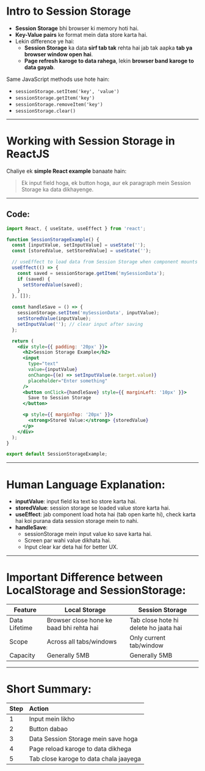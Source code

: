 # Intro to Session Storage

- **Session Storage** bhi browser ki memory hoti hai.
- **Key-Value pairs** ke format mein data store karta hai.
- Lekin difference ye hai:
  - **Session Storage** ka data **sirf tab tak** rehta hai jab tak aapka **tab ya browser window open hai**.
  - **Page refresh karoge to data rahega**, lekin **browser band karoge to data gayab**.

Same JavaScript methods use hote hain:
- `sessionStorage.setItem('key', 'value')`
- `sessionStorage.getItem('key')`
- `sessionStorage.removeItem('key')`
- `sessionStorage.clear()`

---

# Working with Session Storage in ReactJS

Chaliye ek **simple React example** banaate hain:

> Ek input field hoga, ek button hoga, aur ek paragraph mein Session Storage ka data dikhayenge.

---

## Code:

```jsx
import React, { useState, useEffect } from 'react';

function SessionStorageExample() {
  const [inputValue, setInputValue] = useState('');
  const [storedValue, setStoredValue] = useState('');

  // useEffect to load data from Session Storage when component mounts
  useEffect(() => {
    const saved = sessionStorage.getItem('mySessionData');
    if (saved) {
      setStoredValue(saved);
    }
  }, []);

  const handleSave = () => {
    sessionStorage.setItem('mySessionData', inputValue);
    setStoredValue(inputValue);
    setInputValue(''); // clear input after saving
  };

  return (
    <div style={{ padding: '20px' }}>
      <h2>Session Storage Example</h2>
      <input
        type="text"
        value={inputValue}
        onChange={(e) => setInputValue(e.target.value)}
        placeholder="Enter something"
      />
      <button onClick={handleSave} style={{ marginLeft: '10px' }}>
        Save to Session Storage
      </button>

      <p style={{ marginTop: '20px' }}>
        <strong>Stored Value:</strong> {storedValue}
      </p>
    </div>
  );
}

export default SessionStorageExample;
```

---

# Human Language Explanation:

- **inputValue**: input field ka text ko store karta hai.
- **storedValue**: session storage se loaded value store karta hai.
- **useEffect**: jab component load hota hai (tab open karte hi), check karta hai koi purana data session storage mein to nahi.
- **handleSave**:
  - sessionStorage mein input value ko save karta hai.
  - Screen par wahi value dikhata hai.
  - Input clear kar deta hai for better UX.

---

# Important Difference between LocalStorage and SessionStorage:

| Feature         | Local Storage        | Session Storage      |
|-----------------|-----------------------|-----------------------|
| Data Lifetime   | Browser close hone ke baad bhi rehta hai | Tab close hote hi delete ho jaata hai |
| Scope           | Across all tabs/windows | Only current tab/window |
| Capacity        | Generally 5MB          | Generally 5MB          |

---

# Short Summary:

| Step | Action |
|:---|:---|
| 1 | Input mein likho |
| 2 | Button dabao |
| 3 | Data Session Storage mein save hoga |
| 4 | Page reload karoge to data dikhega |
| 5 | Tab close karoge to data chala jaayega |

